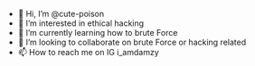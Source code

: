 - 👋 Hi, I’m @cute-poison
- 👀 I’m interested in ethical hacking
- 🌱 I’m currently learning how to brute Force 
- 💞️ I’m looking to collaborate on brute Force or hacking related 
- 📫 How to reach me on IG i_amdamzy
